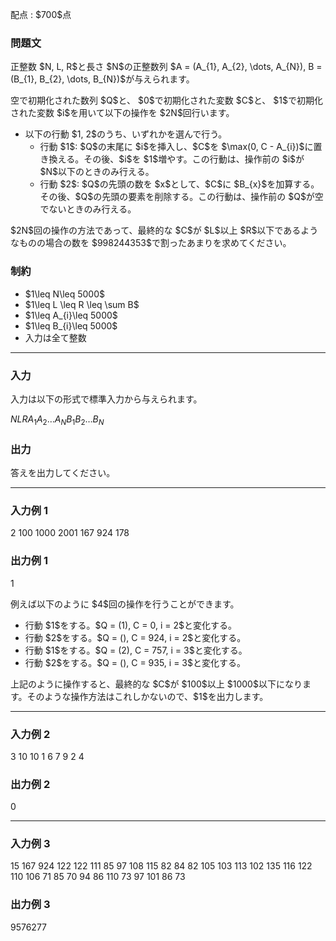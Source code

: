 
<div>

<span>

<span>

<p>
配点 : $700$点
</p>

<div>

<section>

### **問題文**

<p>
正整数 $N, L, R$と長さ $N$の正整数列 $A = (A_{1}, A_{2}, \dots, A_{N}), B = (B_{1}, B_{2}, \dots, B_{N})$が与えられます。
</p>

<p>
空で初期化された数列 $Q$と、 $0$で初期化された変数 $C$と、 $1$で初期化された変数 $i$を用いて以下の操作を $2N$回行います。
</p>

<ul>

<li>
以下の行動 $1, 2$のうち、いずれかを選んで行う。
<ul>

<li>
行動 $1$: $Q$の末尾に $i$を挿入し、$C$を $\max(0, C - A_{i})$に置き換える。その後、$i$を $1$増やす。この行動は、操作前の $i$が $N$以下のときのみ行える。
</li>

<li>
行動 $2$: $Q$の先頭の数を $x$として、$C$に $B_{x}$を加算する。その後、$Q$の先頭の要素を削除する。この行動は、操作前の $Q$が空でないときのみ行える。
</li>

</ul>

</li>

</ul>

<p>
$2N$回の操作の方法であって、最終的な $C$が $L$以上 $R$以下であるようなものの場合の数を $998244353$で割ったあまりを求めてください。
</p>

</section>

</div>

<div>

<section>

### **制約**

<ul>

<li>
$1\leq N\leq 5000$
</li>

<li>
$1\leq L \leq R \leq \sum B$
</li>

<li>
$1\leq A_{i}\leq 5000$
</li>

<li>
$1\leq B_{i}\leq 5000$
</li>

<li>
入力は全て整数
</li>

</ul>

</section>

</div>

---

<div>

<div>

<section>

### **入力**

<p>
入力は以下の形式で標準入力から与えられます。
</p>

<div>

$N$$L$$R$$A_{1}$$A_{2}$$\dots$$A_{N}$$B_{1}$$B_{2}$$\dots$$B_{N}$
</div>

</section>

</div>

<div>

<section>

### **出力**

<p>
答えを出力してください。
</p>

</section>

</div>

</div>

---

<div>

<section>

### **入力例 1**

<div>

2 100 1000
2001 167
924 178

</div>

</section>

</div>

<div>

<section>

### **出力例 1**

<div>

1

</div>

<p>
例えば以下のように $4$回の操作を行うことができます。
</p>

<ul>

<li>
行動 $1$をする。$Q = (1), C = 0, i = 2$と変化する。
</li>

<li>
行動 $2$をする。$Q = (), C = 924, i = 2$と変化する。
</li>

<li>
行動 $1$をする。$Q = (2), C = 757, i = 3$と変化する。
</li>

<li>
行動 $2$をする。$Q = (), C = 935, i = 3$と変化する。
</li>

</ul>

<p>
上記のように操作すると、最終的な $C$が $100$以上 $1000$以下になります。そのような操作方法はこれしかないので、$1$を出力します。
</p>

</section>

</div>

---

<div>

<section>

### **入力例 2**

<div>

3 10 10
1 6 7
9 2 4

</div>

</section>

</div>

<div>

<section>

### **出力例 2**

<div>

0

</div>

</section>

</div>

---

<div>

<section>

### **入力例 3**

<div>

15 167 924
122 122 111 85 97 108 115 82 84 82 105 103 113 102 135
116 122 110 106 71 85 70 94 86 110 73 97 101 86 73

</div>

</section>

</div>

<div>

<section>

### **出力例 3**

<div>

9576277

</div>

</section>

</div>

</span>

</span>

</div>
